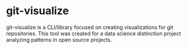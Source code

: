 # git-visualize

git-visualize is a CLI/library focused on creating visualizations for git repositories. This tool was created for a data science distinction project analyzing patterns in open source projects.
